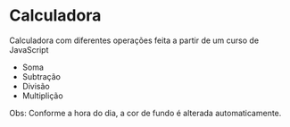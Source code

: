 # Calculadora
Calculadora com diferentes operações feita a partir de um curso de JavaScript
- Soma
- Subtração
- Divisão
- Multiplição

Obs: Conforme a hora do dia, a cor de fundo é alterada automaticamente.
